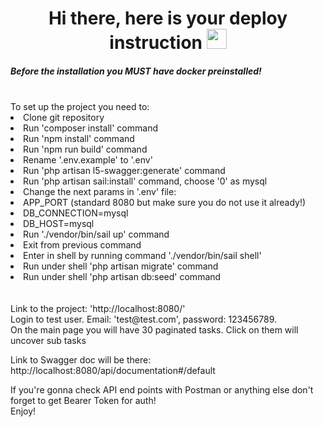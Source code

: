<h1 align="center">Hi there, here is your deploy instruction 
<img src="https://github.com/blackcater/blackcater/raw/main/images/Hi.gif" height="32"/></h1>
<h5>Before the installation you MUST have docker preinstalled!</h5> 
<br>
<ui>
To set up the project you need to:
<li>
Clone git repository
</li>
<li>
Run 'composer install' command
</li>
<li>
Run 'npm install' command
</li>
<li>
Run 'npm run build' command
</li>
<li>
Rename '.env.example' to '.env'
</li>
<li>
Run 'php artisan l5-swagger:generate' command
</li>
<li>
Run 'php artisan sail:install' command, choose '0' as mysql
</li>
<li>
Change the next params in '.env' file:
</li>
<li>
APP_PORT (standard 8080 but make sure you do not use it already!)
</li>
<li>
DB_CONNECTION=mysql
</li>
<li>
DB_HOST=mysql
</li>
<li>
Run './vendor/bin/sail up' command
</li>
<li>
Exit from previous command
</li>
<li>
Enter in shell by running command './vendor/bin/sail shell'
</li>
<li>
Run under shell 'php artisan migrate' command
</li>
<li>
Run under shell 'php artisan db:seed' command
</li>
</ui>
<br><br>
Link to the project:
'http://localhost:8080/' <br>
Login to test user. Email: 'test@test.com', password: 123456789.<br>
On the main page you will have 30 paginated tasks. Click on them will uncover sub tasks

Link to Swagger doc will be there:<br>
http://localhost:8080/api/documentation#/default

If you're gonna check API end points with Postman or anything else don't forget to get Bearer Token for auth!<br>
Enjoy!


